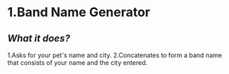 # 1.Band Name Generator 
## *What it does?*
   1.Asks for your pet's name and city.
   2.Concatenates to form a band name that consists of your name and the city entered.